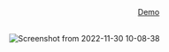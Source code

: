 <div align="center">
 <a href="https://www.youtube.com/watch?v=ta8KqCsXVFg&ab_channel=AdrianaLatorre" target="_blank">Demo</a>
 </div>
 <br/>
 
 
 
 ![Screenshot from 2022-11-30 10-08-38](https://user-images.githubusercontent.com/101880897/204804574-8165c52f-701a-46e4-a92b-80b4f296393a.png)
